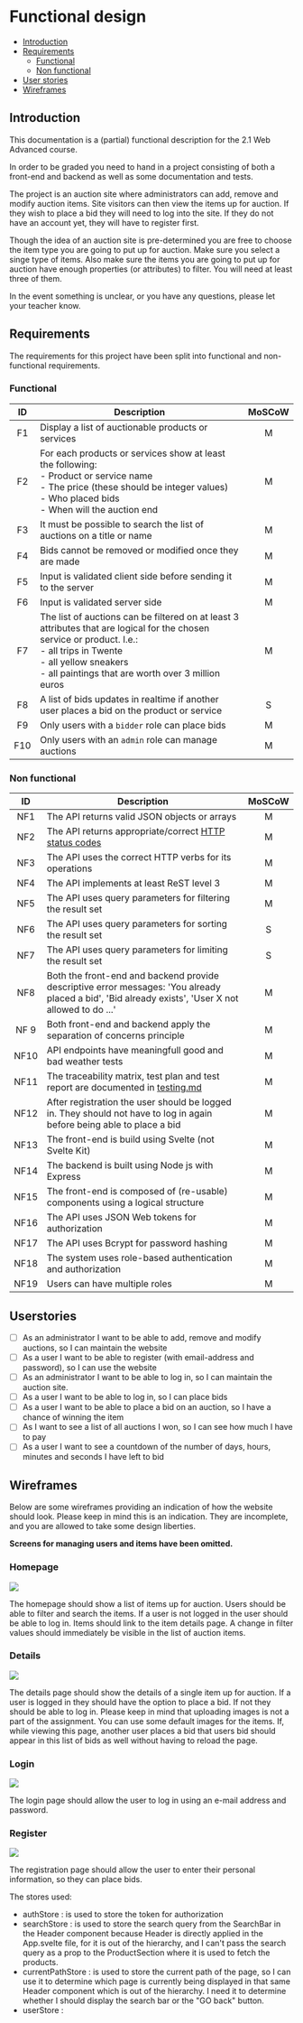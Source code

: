 # Functional design

- [Introduction](./functional-design.md#introduction)
- [Requirements](./functional-design.md#requirements)
  - [Functional](./functional-design.md#functional)
  - [Non functional](./functional-design.md#non-functional)
- [User stories](./functional-design.md#userstories)
- [Wireframes](./functional-design.md#wireframes)

## Introduction

This documentation is a (partial) functional description for the 2.1 Web Advanced course.

In order to be graded you need to hand in a project consisting of both a front-end and backend as well as some 
documentation and tests.

The project is an auction site where administrators can add, remove and modify auction items. Site visitors can then
view the items up for auction. If they wish to place a bid they will need to log into the site. If they do not have an
account yet, they will have to register first.

Though the idea of an auction site is pre-determined you are free to choose the item type you are going to put up for
auction. Make sure you select a singe type of items. Also make sure the items you are going to put up for auction have
enough properties (or attributes) to filter. You will need at least three of them.

In the event something is unclear, or you have any questions, please let your teacher know.

## Requirements

The requirements for this project have been split into functional and non-functional requirements.

### Functional

|  ID   | Description                                                                                                                                                                                                                          | MoSCoW  |
|:-----:|--------------------------------------------------------------------------------------------------------------------------------------------------------------------------------------------------------------------------------------|:-------:|
|  F1   | Display a list of auctionable products or services                                                                                                                                                                                   |    M    |
|  F2   | For each products or services show at least the following: <br> - Product or service name <br> - The price (these should be integer values) <br> - Who placed bids <br> - When will the auction end                                  | M |
| F3 | It must be possible to search the list of auctions on a title or name                                                                                                                                                                | M | 
| F4 | Bids cannot be removed or modified once they are made                                                                                                                                                                                | M |
| F5 | Input is validated client side before sending it to the server                                                                                                                                                                       | M |
| F6 | Input is validated server side                                                                                                                                                                                                       | M |
| F7 | The list of auctions can be filtered on at least 3 attributes that are logical for the chosen service or product. I.e.: <br> - all trips in Twente<br> - all yellow sneakers<br> - all paintings that are worth over 3 million euros | M |
| F8 | A list of bids updates in realtime if another user places a bid on the product or service                                                                                                                                            | S |
| F9 | Only users with a `bidder` role can place bids | M |
| F10 | Only users with an `admin` role can manage auctions | M |

### Non functional

|  ID  | Description                                                                                                                                         | MoSCoW  |
|:----:|-----------------------------------------------------------------------------------------------------------------------------------------------------| :---: |
| NF1  | The API returns valid JSON objects or arrays                                                                                                        | M |
| NF2  | The API returns appropriate/correct [HTTP status codes](https://en.wikipedia.org/wiki/List_of_HTTP_status_codes)                                    | M |
| NF3  | The API uses the correct HTTP verbs for its operations                                                                                              | M |
| NF4  | The API implements at least ReST level 3                                                                                                            | M |
| NF5  | The API uses query parameters for filtering the result set                                                                                          | M |
| NF6  | The API uses query parameters for sorting the result set                                                                                            | S |
| NF7  | The API uses query parameters for limiting the result set                                                                                           | S |
| NF8  | Both the front-end and backend provide descriptive error messages: 'You already placed a bid', 'Bid already exists', 'User X not allowed to do ...' | M |
| NF 9 | Both front-end and backend apply the separation of concerns principle                                                                               | M |
| NF10 | API endpoints have meaningfull good and bad weather tests                                                                                           | M |
| NF11 | The traceability matrix, test plan and test report are documented in [testing.md](../documentation/testing.md)                                      | M |
| NF12 | After registration the user should be logged in. They should not have to log in again before being able to place a bid                              | M |
| NF13 | The front-end is build using Svelte (not Svelte Kit)                                                                                                | M |
| NF14 | The backend is built using Node js with Express                                                                                                     | M |
| NF15 | The front-end is composed of (re-usable) components using a logical structure                                                                       | M |
| NF16 | The API uses JSON Web tokens for authorization                                                                                                      | M |
| NF17 | The API uses Bcrypt for password hashing | M |
| NF18 | The system uses role-based authentication and authorization | M | 
| NF19 | Users can have multiple roles | M |

## Userstories

- [ ] As an administrator I want to be able to add, remove and modify auctions, so I can maintain the website
- [ ] As a user I want to be able to register (with email-address and password), so I can use the website
- [ ] As an administrator I want to be able to log in, so I can maintain the auction site.
- [ ] As a user I want to be able to log in, so I can place bids
- [ ] As a user I want to be able to place a bid on an auction, so I have a chance of winning the item
- [ ] As I want to see a list of all auctions I won, so I can see how much I have to pay
- [ ] As a user I want to see a countdown of the number of days, hours, minutes and seconds I have left to bid

## Wireframes

Below are some wireframes providing an indication of how the website should look. Please keep in mind this is an 
indication. They are incomplete, and you are allowed to take some design liberties. 

**Screens for managing users and items have been omitted.**

### Homepage

![](assets/homepage.jpeg)

The homepage should show a list of items up for auction. Users should be able to filter and search the items. If a user is not logged in the user should be able to log in. Items should link to the item details page. A change in filter values should immediately be visible in the list of auction items.  

### Details

![](assets/details.jpeg)

The details page should show the details of a single item up for auction. If a user is logged in they should have the option to place a bid. If not they should be able to log in. Please keep in mind that uploading images is not a part of the assignment. You can use some default images for the items. If, while viewing this page, another user places a bid that users bid should appear in this list of bids as well without having to reload the page.

### Login

![](assets/login.jpeg)

The login page should allow the user to log in using an e-mail address and password.

### Register

![](assets/register.jpeg)

The registration page should allow the user to enter their personal information, so they can place bids.


The stores used:

- authStore : is used to store the token for authorization
- searchStore : is used to store the search query from the SearchBar in the Header component because Header is directly applied in the
    App.svelte file, for it is out of the hierarchy, and I can't pass the search query as a prop to the ProductSection where it is used to fetch the products. 
- currentPathStore : is used to store the current path of the page, so I can use it to determine which page is currently being displayed in that same Header component which is out of the hierarchy. 
I need it to determine whether I should display the search bar or the "GO back" button. 
- userStore : 